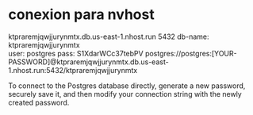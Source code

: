 # conexion para nvhost


ktpraremjqwjjurynmtx.db.us-east-1.nhost.run
5432
db-name: ktpraremjqwjjurynmtx  
user: postgres
pass: S1XdarWCc37tebPV
postgres://postgres:[YOUR-PASSWORD]@ktpraremjqwjjurynmtx.db.us-east-1.nhost.run:5432/ktpraremjqwjjurynmtx

To connect to the Postgres database directly, generate a new password, securely save it, and then modify your connection string with the newly created password.

